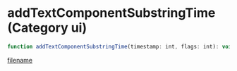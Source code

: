 # addTextComponentSubstringTime (Category ui)

```js
function addTextComponentSubstringTime(timestamp: int, flags: int): void
```

[filename](addTextComponentSubstringTime_m.md ':include')